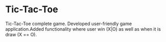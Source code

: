 # Tic-Tac-Toe
Tic-Tac-Toe complete game.
Developed user-friendly game application.Added functionality where user win (X|O) as well as when it is draw (X == O).
